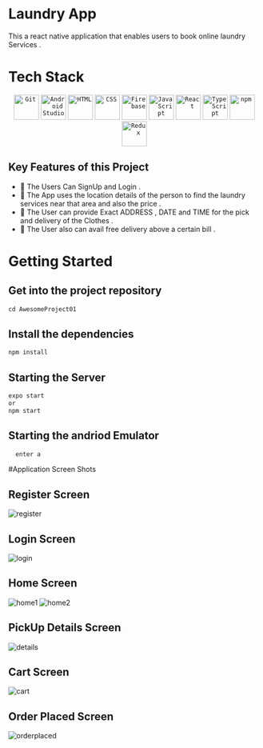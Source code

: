 # Laundry App 

This a react native application that enables users to book online laundry Services .

# Tech Stack 

<div align="center">
	<code><img height="50" src="https://user-images.githubusercontent.com/25181517/192108372-f71d70ac-7ae6-4c0d-8395-51d8870c2ef0.png" alt="Git" title="Git" /></code>
	<code><img height="50" src="https://user-images.githubusercontent.com/25181517/192108895-20dc3343-43e3-4a54-a90e-13a4abbc57b9.png" alt="Android Studio" title="Android Studio" /></code>
	<code><img height="50" src="https://user-images.githubusercontent.com/25181517/192158954-f88b5814-d510-4564-b285-dff7d6400dad.png" alt="HTML" title="HTML" /></code>
	<code><img height="50" src="https://user-images.githubusercontent.com/25181517/183898674-75a4a1b1-f960-4ea9-abcb-637170a00a75.png" alt="CSS" title="CSS" /></code>
	<code><img height="50" src="https://user-images.githubusercontent.com/25181517/189716855-2c69ca7a-5149-4647-936d-780610911353.png" alt="Firebase" title="Firebase" /></code>
	<code><img height="50" src="https://user-images.githubusercontent.com/25181517/117447155-6a868a00-af3d-11eb-9cfe-245df15c9f3f.png" alt="JavaScript" title="JavaScript" /></code>
	<code><img height="50" src="https://user-images.githubusercontent.com/25181517/183897015-94a058a6-b86e-4e42-a37f-bf92061753e5.png" alt="React" title="React" /></code>
	<code><img height="50" src="https://user-images.githubusercontent.com/25181517/183890598-19a0ac2d-e88a-4005-a8df-1ee36782fde1.png" alt="TypeScript" title="TypeScript" /></code>
	<code><img height="50" src="https://user-images.githubusercontent.com/25181517/121401671-49102800-c959-11eb-9f6f-74d49a5e1774.png" alt="npm" title="npm" /></code>
	<code><img height="50" src="https://user-images.githubusercontent.com/25181517/187896150-cc1dcb12-d490-445c-8e4d-1275cd2388d6.png" alt="Redux" title="Redux" /></code>
</div>

## Key Features of this Project 

* 📌 The Users Can SignUp and Login .
* 📌 The App uses the location details of the person to find the laundry services near that area and also the price .
* 📌 The User  can provide Exact  ADDRESS , DATE and TIME for the pick and delivery of the Clothes .
* 📌 The User also can avail free delivery above a certain bill .

# Getting Started 

  ##  Get into the project repository 
   
   ```javascript
   cd AwesomeProject01
   
   ```
   
   ## Install the dependencies 
   
   ```javascript
   npm install
   ```
   
   ## Starting  the Server 
   
   ```javascript 
   expo start 
   or
   npm start
   ```
   
   ## Starting the andriod Emulator 
   
   ```javascript 
     enter a
   ```
   


#Application Screen Shots

## Register Screen 
![register](https://user-images.githubusercontent.com/86009168/230831366-1e97dab7-528a-4cbd-8dd2-25f264531c01.png)
## Login Screen 
![login](https://user-images.githubusercontent.com/86009168/230831545-3f646c7f-d096-4581-90d7-b02ae88b7dc2.png)

## Home Screen 
![home1](https://user-images.githubusercontent.com/86009168/230831661-df12a24e-460f-4f5f-857d-4976e719f9ee.png)
![home2](https://user-images.githubusercontent.com/86009168/230831679-0195aa7b-3a8c-480b-8f6f-21048d797d9c.png)

## PickUp Details Screen 
![details](https://user-images.githubusercontent.com/86009168/230831624-1ea4f8c7-12af-4031-b7bf-2944f37e8739.png)

## Cart Screen 
![cart](https://user-images.githubusercontent.com/86009168/230831597-d0e58b08-dba2-455e-960a-6414b77cb650.png)

## Order Placed Screen 
![orderplaced](https://user-images.githubusercontent.com/86009168/230831701-c97ecb86-5663-4859-b8e9-bfa628ff00f4.png)
